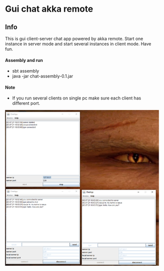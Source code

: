 # Gui chat akka remote

## Info
This is gui client-server chat app powered by akka remote. Start one instance in server mode and start several instances in client mode.
Have fun.

#### Assembly and run
* sbt assembly
* java -jar chat-assembly-0.1.jar


#### Note
 * If you run several clients on single pc make sure each client has different port.

![chatAppPicture](./chatApp.png)
